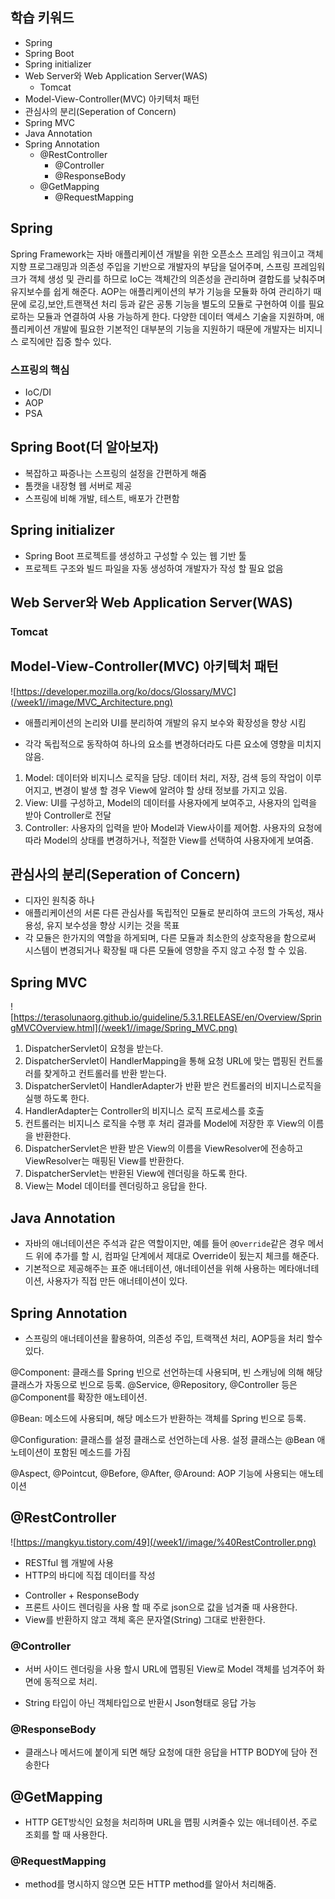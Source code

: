 ## 학습 키워드

- Spring
- Spring Boot
- Spring initializer
- Web Server와 Web Application Server(WAS)
  - Tomcat
- Model-View-Controller(MVC) 아키텍처 패턴
- 관심사의 분리(Seperation of Concern)
- Spring MVC
- Java Annotation
- Spring Annotation
  - @RestController
    - @Controller
    - @ResponseBody
  - @GetMapping
    - @RequestMapping

## Spring

Spring Framework는 자바 애플리케이션 개발을 위한 오픈소스 프레임 워크이고 객체 지향 프로그래밍과 의존성 주입을 기반으로 개발자의 부담을 덜어주며, 스프링 프레임워크가 객체 생성 및 관리를 하므로 IoC는 객체간의 의존성을 관리하며 결합도를 낮춰주며 유지보수를 쉽게 해준다. AOP는 애플리케이션의 부가 기능을 모듈화 하여 관리하기 때문에 로깅,보안,트랜잭션 처리 등과 같은 공통 기능을 별도의 모듈로 구현하여 이를 필요로하는 모듈과 연결하여 사용 가능하게 한다. 다양한 데이터 액세스 기술을 지원하며, 애플리케이션 개발에 필요한 기본적인 대부분의 기능을 지원하기 때문에 개발자는 비지니스 로직에만 집중 할수 있다.

### 스프링의 핵심

- IoC/DI
- AOP
- PSA

## Spring Boot(더 알아보자)

- 복잡하고 짜증나는 스프링의 설정을 간편하게 해줌
- 톰캣을 내장형 웹 서버로 제공
- 스프링에 비해 개발, 테스트, 배포가 간편함

## Spring initializer

- Spring Boot 프로젝트를 생성하고 구성할 수 있는 웹 기반 툴
- 프로젝트 구조와 빌드 파일을 자동 생성하여 개발자가 작성 할 필요 없음

## Web Server와 Web Application Server(WAS)

### Tomcat

## Model-View-Controller(MVC) 아키텍처 패턴

![https://developer.mozilla.org/ko/docs/Glossary/MVC](/week1//image/MVC_Architecture.png)

- 애플리케이션의 논리와 UI를 분리하여 개발의 유지 보수와 확장성을 향상 시킴

* 각각 독립적으로 동작하여 하나의 요소를 변경하더라도 다른 요소에 영향을 미치지 않음.

1. Model: 데이터와 비지니스 로직을 담당. 데이터 처리, 저장, 검색 등의 작업이 이루어지고, 변경이 발생 할 경우 View에 알려야 할 상태 정보를 가지고 있음.
2. View: UI를 구성하고, Model의 데이터를 사용자에게 보여주고, 사용자의 입력을 받아 Controller로 전달
3. Controller: 사용자의 입력을 받아 Model과 View사이를 제어함. 사용자의 요청에 따라 Model의 상태를 변경하거나, 적절한 View를 선택하여 사용자에게 보여줌.

## 관심사의 분리(Seperation of Concern)

- 디자인 원칙중 하나
- 애플리케이션의 서론 다른 관심사를 독립적인 모듈로 분리하여 코드의 가독성, 재사용성, 유지 보수성을 향상 시키는 것을 목표
- 각 모듈은 한가지의 역할을 하게되며, 다른 모듈과 최소한의 상호작용을 함으로써 시스템이 변경되거나 확장될 때 다른 모듈에 영향을 주지 않고 수정 할 수 있음.

## Spring MVC

![https://terasolunaorg.github.io/guideline/5.3.1.RELEASE/en/Overview/SpringMVCOverview.html](/week1//image/Spring_MVC.png)

1. DispatcherServlet이 요청을 받는다.
2. DispatcherServlet이 HandlerMapping을 통해 요청 URL에 맞는 맵핑된 컨트롤러를 찾게하고 컨트롤러를 반환 받는다.
3. DispatcherServlet이 HandlerAdapter가 반환 받은 컨트롤러의 비지니스로직을 실행 하도록 한다.
4. HandlerAdapter는 Controller의 비지니스 로직 프로세스를 호출
5. 컨트롤러는 비지니스 로직을 수행 후 처리 결과를 Model에 저장한 후 View의 이름을 반환한다.
6. DispatcherServlet은 반환 받은 View의 이름을 ViewResolver에 전송하고 ViewResolver는 매핑된 View를 반환한다.
7. DispatcherServlet는 반환된 View에 렌더링을 하도록 한다.
8. View는 Model 데이터를 렌더링하고 응답을 한다.

## Java Annotation

- 자바의 애너테이션은 주석과 같은 역할이지만, 예를 들어 `@Override`같은 경우 메서드 위에 추가를 할 시, 컴파일 단계에서 제대로 Override이 됬는지 체크를 해준다.
- 기본적으로 제공해주는 표준 애너테이션, 애너테이션을 위해 사용하는 메타애너테이션, 사용자가 직접 만든 애너테이션이 있다.

## Spring Annotation

- 스프링의 애너테이션을 활용하여, 의존성 주입, 트랙잭션 처리, AOP등을 처리 할수 있다.

@Component: 클래스를 Spring 빈으로 선언하는데 사용되며, 빈 스캐닝에 의해 해당 클래스가 자동으로 빈으로 등록. @Service, @Repository, @Controller 등은 @Component를 확장한 애노테이션.

@Bean: 메소드에 사용되며, 해당 메소드가 반환하는 객체를 Spring 빈으로 등록.

@Configuration: 클래스를 설정 클래스로 선언하는데 사용. 설정 클래스는 @Bean 애노테이션이 포함된 메소드를 가짐

@Aspect, @Pointcut, @Before, @After, @Around: AOP 기능에 사용되는 애노테이션

## @RestController

![https://mangkyu.tistory.com/49](/week1//image/%40RestController.png)

- RESTful 웹 개발에 사용
- HTTP의 바디에 직접 데이터를 작성

* Controller + ResponseBody
* 프론트 사이드 렌더링을 사용 할 때 주로 json으로 값을 넘겨줄 때 사용한다.
* View를 반환하지 않고 객체 혹은 문자열(String) 그대로 반환한다.

### @Controller

- 서버 사이드 렌더링을 사용 할시 URL에 맵핑된 View로 Model 객체를 넘겨주어 화면에 동적으로 처리.

* String 타입이 아닌 객체타입으로 반환시 Json형태로 응답 가능

### @ResponseBody

- 클래스나 메서드에 붙이게 되면 해당 요청에 대한 응답을 HTTP BODY에 담아 전송한다

## @GetMapping

- HTTP GET방식인 요청을 처리하며 URL을 맵핑 시켜줄수 있는 애너테이션. 주로 조회를 할 때 사용한다.

### @RequestMapping

- method를 명시하지 않으면 모든 HTTP method를 알아서 처리해줌.
